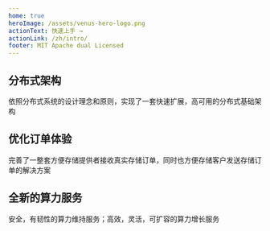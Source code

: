 ```yaml
---
home: true
heroImage: /assets/venus-hero-logo.png
actionText: 快速上手 →
actionLink: /zh/intro/
footer: MIT Apache dual Licensed 
---
```


<div class="features">
  <div class="feature">
    <h2>分布式架构</h2>
    <p>依照分布式系统的设计理念和原则，实现了一套快速扩展，高可用的分布式基础架构</p>
  </div>
  <div class="feature">
    <h2>优化订单体验</h2>
    <p>完善了一整套方便存储提供者接收真实存储订单，同时也方便存储客户发送存储订单的解决方案</p>
  </div>
  
  <div class="feature">
    <h2>全新的算力服务</h2>
    <p>安全，有韧性的算力维持服务；高效，灵活，可扩容的算力增长服务</p>
  </div>
</div>
